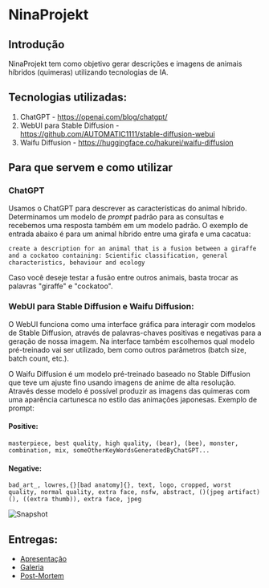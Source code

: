 # NinaProjekt

## Introdução
NinaProjekt tem como objetivo gerar descrições e imagens de animais híbridos (quimeras) utilizando tecnologias de IA.

## Tecnologias utilizadas:
1. ChatGPT - https://openai.com/blog/chatgpt/
2. WebUI para Stable Diffusion - https://github.com/AUTOMATIC1111/stable-diffusion-webui
3. Waifu Diffusion - https://huggingface.co/hakurei/waifu-diffusion

## Para que servem e como utilizar

### ChatGPT 
Usamos o ChatGPT para descrever as características do animal híbrido. Determinamos um modelo de _prompt_ padrão para as consultas e recebemos uma resposta também em um modelo padrão. O exemplo de entrada abaixo é para um animal híbrido entre uma girafa e uma cacatua:

```
create a description for an animal that is a fusion between a giraffe and a cockatoo containing: Scientific classification, general characteristics, behaviour and ecology
```

Caso você deseje testar a fusão entre outros animais, basta trocar as palavras "giraffe" e "cockatoo".

### WebUI para Stable Diffusion e Waifu Diffusion:
O WebUI funciona como uma interface gráfica para interagir com modelos de Stable Diffusion, através de palavras-chaves positivas e negativas para a geração de nossa imagem. Na interface também escolhemos qual modelo pré-treinado vai ser utilizado, bem como outros parâmetros (batch size, batch count, etc.).

O Waifu Diffusion é um modelo pré-treinado baseado no Stable Diffusion que teve um ajuste fino usando imagens de anime de alta resolução. Através desse modelo é possível produzir as imagens das quimeras com uma aparência cartunesca no estilo das animações japonesas. Exemplo de prompt:

#### Positive:
```
masterpiece, best quality, high quality, (bear), (bee), monster, combination, mix, someOtherKeyWordsGeneratedByChatGPT...
```

#### Negative:
```
bad_art_, lowres,{}[bad anatomy]{}, text, logo, cropped, worst quality, normal quality, extra face, nsfw, abstract, ()(jpeg artifact)(), ((extra thumb)), extra face, jpeg
```

![Snapshot](https://user-images.githubusercontent.com/51169281/215345674-05315654-966d-4756-8290-a2d120c4df4d.png)

## Entregas:
- [Apresentação](https://tome.app/chimera-project/nina-projekt-cldhfcj8a1pc27c41up832jhh)
- [Galeria](https://ninaprojekt.mystrikingly.com/)
- [Post-Mortem](https://docs.google.com/document/d/19dV3ti3k3NqiJGjNcJFTmlR_aoePRHdiOThrmTaRH-0/edit?usp=sharing)
